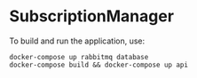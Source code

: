 # SubscriptionManager

To build and run the application, use:
```
docker-compose up rabbitmq database
docker-compose build && docker-compose up api
```
